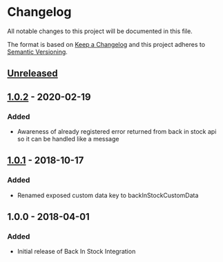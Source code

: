 # Changelog

All notable changes to this project will be documented in this file.

The format is based on [Keep a Changelog](http://keepachangelog.com/) and this project adheres to [Semantic Versioning](http://semver.org/).

## [Unreleased]

## [1.0.2] - 2020-02-19
### Added
- Awareness of already registered error returned from back in stock api so it can be handled like a message

## [1.0.1] - 2018-10-17
### Added
- Renamed exposed custom data key to backInStockCustomData

## 1.0.0 - 2018-04-01
### Added
- Initial release of Back In Stock Integration

[Unreleased]: https://github.com/shopgate-professional-services/ext-shopify-back-in-stock/compare/v1.0.2...HEAD
[1.0.2]: https://github.com/shopgate-professional-services/ext-shopify-back-in-stock/compare/v1.0.1...v1.0.2
[1.0.1]: https://github.com/shopgate-professional-services/ext-shopify-back-in-stock/releases/v1.0.1
